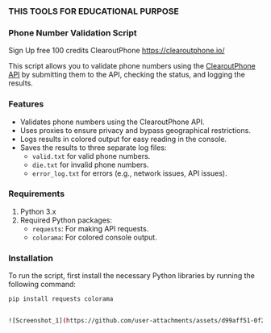 ### THIS TOOLS FOR EDUCATIONAL PURPOSE

### Phone Number Validation Script

Sign Up free 100 credits ClearoutPhone
https://clearoutphone.io/

This script allows you to validate phone numbers using the [ClearoutPhone API](https://clearoutphone.io/) by submitting them to the API, checking the status, and logging the results.

### Features
- Validates phone numbers using the ClearoutPhone API.
- Uses proxies to ensure privacy and bypass geographical restrictions.
- Logs results in colored output for easy reading in the console.
- Saves the results to three separate log files:
  - `valid.txt` for valid phone numbers.
  - `die.txt` for invalid phone numbers.
  - `error_log.txt` for errors (e.g., network issues, API issues).
  
### Requirements

1. Python 3.x
2. Required Python packages:
   - `requests`: For making API requests.
   - `colorama`: For colored console output.
   
### Installation

To run the script, first install the necessary Python libraries by running the following command:

```bash
pip install requests colorama


![Screenshot_1](https://github.com/user-attachments/assets/d99aff51-0f2b-4ec3-824c-bbd68d565d48)
